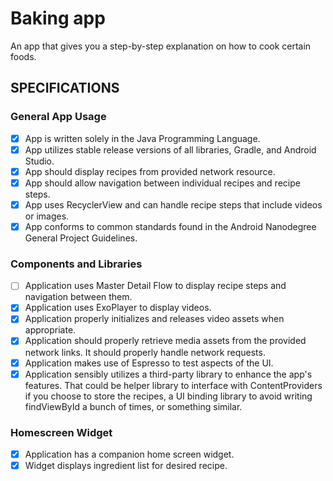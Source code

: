 # Baking app
An app that gives you a step-by-step explanation on how to cook certain foods.

## SPECIFICATIONS
### General App Usage
 - [x] App is written solely in the Java Programming Language.
 - [x] App utilizes stable release versions of all libraries, Gradle, and Android Studio.
 - [x] App should display recipes from provided network resource.
 - [x] App should allow navigation between individual recipes and recipe steps.
 - [x] App uses RecyclerView and can handle recipe steps that include videos or images.
 - [x] App conforms to common standards found in the Android Nanodegree General Project Guidelines.

### Components and Libraries
 - [ ] Application uses Master Detail Flow to display recipe steps and navigation between them.
 - [x] Application uses ExoPlayer to display videos.
 - [x] Application properly initializes and releases video assets when appropriate.
 - [x] Application should properly retrieve media assets from the provided network links. 
 It should properly handle network requests.
 - [x] Application makes use of Espresso to test aspects of the UI.
 - [x] Application sensibly utilizes a third-party library to enhance the app's features. 
 That could be helper library to interface with ContentProviders if you choose to store the recipes, 
 a UI binding library to avoid writing findViewById a bunch of times, or something similar.
 
### Homescreen Widget
 - [x] Application has a companion home screen widget.
 - [x] Widget displays ingredient list for desired recipe.